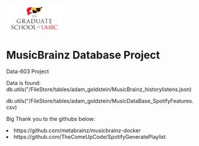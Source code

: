 <img src="Images/UMBC_Graduate_School.jpg" width="150"> 

# MusicBrainz Database Project
Data-603 Project

Data is found:
db.utils("/FileStore/tables/adam_goldstein/MusicBrainz_historylistens.json)

db.utils("/FileStore/tables/adam_goldstein/MusicDataBase_SpotifyFeatures.csv)

Big Thank you to the githubs below:
<li>https://github.com/metabrainz/musicbrainz-docker</li>

<li>https://github.com/TheComeUpCode/SpotifyGeneratePlaylist</li>

